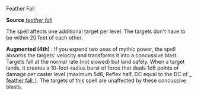 Feather Fall

**Source** [_feather fall_](/pathfinderRPG/prd/spells/featherFall.html#_feather-fall)

The spell affects one additional target per level. The targets don't have to be within 20 feet of each other.

**Augmented (4th)** : If you expend two uses of mythic power, the spell absorbs the targets' velocity and transforms it into a concussive blast. Targets fall at the normal rate (not slowed) but land safely. When a target lands, it creates a 10-foot-radius burst of force that deals 1d6 points of damage per caster level (maximum 5d6, Reflex half, DC equal to the DC of _ [feather fall](/pathfinderRPG/prd/spells/featherFall.html#_feather-fall)_). The targets of this spell are unaffected by these concussive blasts.

